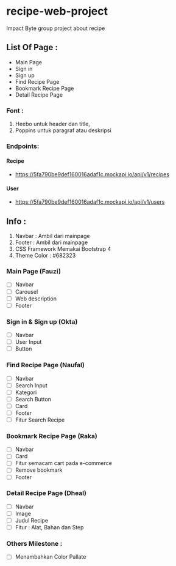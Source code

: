 # recipe-web-project

Impact Byte group project about recipe

## List Of Page :

- Main Page
- Sign in
- Sign up
- Find Recipe Page
- Bookmark Recipe Page
- Detail Recipe Page

### Font :

1. Heebo untuk header dan title,
2. Poppins untuk paragraf atau deskripsi

### Endpoints:

#### Recipe

- https://5fa790be9def160016adaf1c.mockapi.io/api/v1/recipes

#### User

- https://5fa790be9def160016adaf1c.mockapi.io/api/v1/users

## Info :

1. Navbar : Ambil dari mainpage
1. Footer : Ambil dari mainpage
1. CSS Framework Memakai Bootstrap 4
1. Theme Color : #682323

### Main Page (Fauzi)

- [ ] Navbar
- [ ] Carousel
- [ ] Web description
- [ ] Footer

### Sign in & Sign up (Okta)

- [ ] Navbar
- [ ] User Input
- [ ] Button

### Find Recipe Page (Naufal)

- [ ] Navbar
- [ ] Search Input
- [ ] Kategori
- [ ] Search Button
- [ ] Card
- [ ] Footer
- [ ] Fitur Search Recipe

### Bookmark Recipe Page (Raka)

- [ ] Navbar
- [ ] Card
- [ ] Fitur semacam cart pada e-commerce
- [ ] Remove bookmark
- [ ] Footer

### Detail Recipe Page (Dheal)

- [ ] Navbar
- [ ] Image
- [ ] Judul Recipe
- [ ] Fitur : Alat, Bahan dan Step

### Others Milestone :

- [ ] Menambahkan Color Pallate
